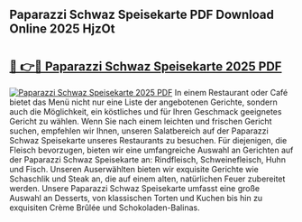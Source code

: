 ## Paparazzi Schwaz Speisekarte PDF Download Online 2025 HjzOt

# <h2><a href="http://gc8u5uu.nevu.top/?p=Paparazzi+Schwaz+Speisekarte">🔗 👉🔴 Paparazzi Schwaz Speisekarte 2025 PDF</a></h2>

[![Paparazzi Schwaz Speisekarte 2025 PDF](https://i.imgur.com/dBaPXMq.png)](http://gc8u5uu.nevu.top/?p=Paparazzi+Schwaz+Speisekarte)
In einem Restaurant oder Café bietet das Menü nicht nur eine Liste der angebotenen Gerichte, sondern auch die Möglichkeit, ein köstliches und für Ihren Geschmack geeignetes Gericht zu wählen. Wenn Sie nach einem leichten und frischen Gericht suchen, empfehlen wir Ihnen, unseren Salatbereich auf der Paparazzi Schwaz Speisekarte unseres Restaurants zu besuchen. Für diejenigen, die Fleisch bevorzugen, bieten wir eine umfangreiche Auswahl an Gerichten auf der Paparazzi Schwaz Speisekarte an: Rindfleisch, Schweinefleisch, Huhn und Fisch. Unseren Auserwählten bieten wir exquisite Gerichte wie Schaschlik und Steak an, die auf einem alten, natürlichen Feuer zubereitet werden. Unsere Paparazzi Schwaz Speisekarte umfasst eine große Auswahl an Desserts, von klassischen Torten und Kuchen bis hin zu exquisiten Crème Brûlée und Schokoladen-Balinas.
